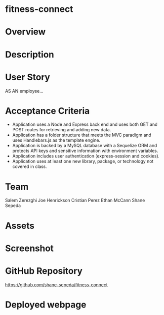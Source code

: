 # fitness-connect

# Overview


# Description


# User Story
AS AN employee...

# Acceptance Criteria
- Application uses a Node and Express back end and uses both GET and POST routes for retrieving and adding new data.
- Application has a folder structure that meets the MVC paradigm and uses Handlebars.js as the template engine.
- Application is backed by a MySQL database with a Sequelize ORM and protects API keys and sensitive information with environment variables.
- Application includes user authentication (express-session and cookies).
- Application uses at least one new library, package, or technology not covered in class.

# Team
Salem Zerezghi
Joe Henrickson
Cristian Perez
Ethan McCann
Shane Sepeda

# Assets


# Screenshot


# GitHub Repository
https://github.com/shane-sepeda/fitness-connect

# Deployed webpage
